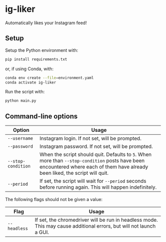 # ig-liker

Automatically likes your Instagram feed!

## Setup

Setup the Python environment with:

```bash
pip install requirements.txt
```

or, if using Conda, with:

```bash
conda env create --file=environment.yaml
conda activate ig-liker
```

Run the script with:

```bash
python main.py
```

## Command-line options

Option|Usage
-|-
`--username`|Instagram login. If not set, will be prompted.
`--password`|Instagram password. If not set, will be prompted.
`--stop-condition`|When the script should quit. Defaults to `5`. When more than `--stop-condition` posts have been encountered where each of them have already been liked, the script will quit.
`--period`|If set, the script will wait for `--period` seconds before running again. This will happen indefinitely.

The following flags should not be given a value:

Flag|Usage
-|-
`--headless`|If set, the chromedriver will be run in headless mode. This may cause additional errors, but will not launch a GUI.
